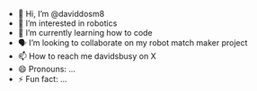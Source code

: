 - 👋 Hi, I’m @daviddosm8
- 👀 I’m interested in robotics
- 🌱 I’m currently learning how to code
- 🗣️ I’m looking to collaborate on my robot match maker project
- 📫 How to reach me davidsbusy on X
- 😄 Pronouns: ...
- ⚡ Fun fact: ...

<!---
daviddosm8/daviddosm8 is a ✨ special ✨ repository because its `README.md` (this file) appears on your GitHub profile.
You can click the Preview link to take a look at your changes.
--->
